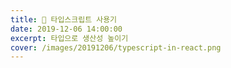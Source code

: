 ```yaml
---
title: 🚙 타입스크립트 사용기
date: 2019-12-06 14:00:00
excerpt: 타입으로 생산성 높이기
cover: /images/20191206/typescript-in-react.png
---
```

